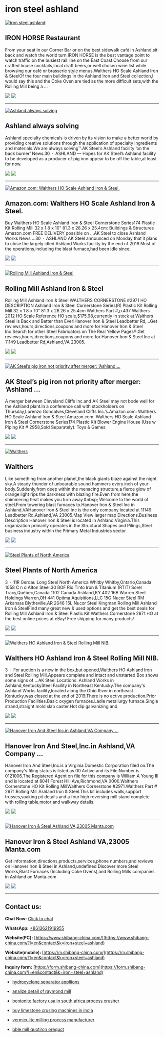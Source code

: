 # iron steel ashland

<a href="https://swt.shibang-china.com/?l=en&img&k=iron+steel+ashland" target="_blank">![iron steel ashland](http://static.shibang-china.com/all-800x300/43.jpg)</a>

## IRON HORSE Restaurant
From your seat in our Corner Bar or on the best sidewalk caf&#233; in Ashland,sit back and watch the world turn.IRON HORSE is the best vantage point to watch traffic on the busiest rail line on the East Coast.Choose from our crafted house cocktails,local draft beers,or well chosen wine list while browsing our caf&#233; or brasserie style menus.Walthers HO Scale Ashland Iron &amp; SteelOf the four main buildings in the Ashland Iron and Steel collection,I would say this and the Coke Oven are tied as the more difficult sets,with the Rolling Mill being a …


<a href="https://whatsapp.shibangsoft.com/WhatsApp.php" target="_blank" title="WhatsApp">![](http://static.shibang-china.com/icon/whatsapp.png)</a> <a href="https://swt.shibang-china.com/?l=en&icon&k=iron+steel+ashland" target="_blank">![](http://static.shibang-china.com/icon/chat-en.png)</a>

---

<a href="https://swt.shibang-china.com/?l=en&img&k=iron+steel+ashland" target="_blank">![Ashland always solving](http://static.shibang-china.com/all-800x300/251.jpg)</a>

## Ashland always solving
Ashland specialty chemicals is driven by its vision to make a better world by providing creative solutions through the application of specialty ingredients and materials.We are always solving™.AK Steel’s Ashland facility ‘on the back burner’ News.30&ensp;&#0183;&ensp;ASHLAND — Hopes for AK Steel’s Ashland facility to be developed as a producer of pig iron appear to be off the table,at least for now.


<a href="https://whatsapp.shibangsoft.com/WhatsApp.php" target="_blank" title="WhatsApp">![](http://static.shibang-china.com/icon/whatsapp.png)</a> <a href="https://swt.shibang-china.com/?l=en&icon&k=iron+steel+ashland" target="_blank">![](http://static.shibang-china.com/icon/chat-en.png)</a>

---

<a href="https://swt.shibang-china.com/?l=en&img&k=iron+steel+ashland" target="_blank">![Amazon.com: Walthers HO Scale Ashland Iron &amp; Steel.](http://static.shibang-china.com/all-800x300/604.jpg)</a>

## Amazon.com: Walthers HO Scale Ashland Iron &amp; Steel.
Buy Walthers HO Scale Ashland Iron &amp; Steel Cornerstone Series174 Plastic Kit Rolling Mill 32 x 1 8 x 10&quot; 81.3 x 28.26 x 25.4cm: Buildings &amp; Structures Amazon.com FREE DELIVERY possible on …AK Steel to close Ashland Works News …30&ensp;&#0183;&ensp;ASHLAND AK Steel announced on Monday that it plans to close the largely idled Ashland Works facility by the end of 2019.Most of the operations,including the blast furnace,had been idle since.


<a href="https://whatsapp.shibangsoft.com/WhatsApp.php" target="_blank" title="WhatsApp">![](http://static.shibang-china.com/icon/whatsapp.png)</a> <a href="https://swt.shibang-china.com/?l=en&icon&k=iron+steel+ashland" target="_blank">![](http://static.shibang-china.com/icon/chat-en.png)</a>

---

<a href="https://swt.shibang-china.com/?l=en&img&k=iron+steel+ashland" target="_blank">![Rolling Mill Ashland Iron &amp; Steel](http://static.shibang-china.com/all-800x300/463.jpg)</a>

## Rolling Mill Ashland Iron &amp; Steel
Rolling Mill Ashland Iron &amp; Steel WALTHERS CORNERSTONE #2971 HO DESCRIPTION Ashland Iron &amp; Steel Cornerstone Series(R) Plastic Kit Rolling Mill 32 x 1 8 x 10&quot; 81.3 x 28.26 x 25.4cm Walthers Part #,p.437 Walthers 2012 HO Scale Reference HO scale,$175.98,currently in stock at Walthers Steel is Back and Better than Ever!Hanover Iron &amp; Steel Leadbetter Rd,…Get reviews,hours,directions,coupons and more for Hanover Iron &amp; Steel Inc.Search for other Steel Fabricators on The Real Yellow Pages&#174;.Get reviews,hours,directions,coupons and more for Hanover Iron &amp; Steel Inc at 11149 Leadbetter Rd,Ashland,VA 23005.


<a href="https://whatsapp.shibangsoft.com/WhatsApp.php" target="_blank" title="WhatsApp">![](http://static.shibang-china.com/icon/whatsapp.png)</a> <a href="https://swt.shibang-china.com/?l=en&icon&k=iron+steel+ashland" target="_blank">![](http://static.shibang-china.com/icon/chat-en.png)</a>

---

<a href="https://swt.shibang-china.com/?l=en&img&k=iron+steel+ashland" target="_blank">![AK Steel’s pig iron not priority after merger: ‘Ashland …](http://static.shibang-china.com/all-800x300/1124.jpg)</a>

## AK Steel’s pig iron not priority after merger: ‘Ashland …
A merger between Cleveland Cliffs Inc.and AK Steel may not bode well for the Ashland plant.In a conference call with stockholders on Thursday,Lorenzo Goncalves,Cleveland Cliffs Inc.’s.Amazon.com: Walthers HO Scale Ashland Iron &amp; Steel.Amazon.com: Walthers HO Scale Ashland Iron &amp; Steel Cornerstone Series174 Plastic Kit Blower Engine House (Use w Piping Kit # 2958,Sold Separately): Toys &amp; Games


<a href="https://whatsapp.shibangsoft.com/WhatsApp.php" target="_blank" title="WhatsApp">![](http://static.shibang-china.com/icon/whatsapp.png)</a> <a href="https://swt.shibang-china.com/?l=en&icon&k=iron+steel+ashland" target="_blank">![](http://static.shibang-china.com/icon/chat-en.png)</a>

---

<a href="https://swt.shibang-china.com/?l=en&img&k=iron+steel+ashland" target="_blank">![Walthers](http://static.shibang-china.com/all-800x300/694.jpg)</a>

## Walthers
Like something from another planet,the black giants blaze against the night sky.A steady thunder of unbearable sound hammers every inch of your body.Suddenly,from deep within the menacing structure,a fierce glow of orange light rips the darkness with blazing fire.Even from here,the shimmering heat makes you turn away.&amp;nbsp; Welcome to the world of steel.From towering blast furnaces to.Hanover Iron &amp; Steel Inc in Ashland,VAHanover Iron &amp; Steel Inc is the only company located at 11149 Leadbetter Rd,Ashland,VA 23005.Map View larger map Directions.Business Description Hanover Iron &amp; Steel is located in Ashland,Virginia.This organization primarily operates in the Structural Shapes and Pilings,Steel business industry within the Primary Metal Industries sector.


<a href="https://whatsapp.shibangsoft.com/WhatsApp.php" target="_blank" title="WhatsApp">![](http://static.shibang-china.com/icon/whatsapp.png)</a> <a href="https://swt.shibang-china.com/?l=en&icon&k=iron+steel+ashland" target="_blank">![](http://static.shibang-china.com/icon/chat-en.png)</a>

---

<a href="https://swt.shibang-china.com/?l=en&img&k=iron+steel+ashland" target="_blank">![Steel Plants of North America](http://static.shibang-china.com/all-800x300/165.jpg)</a>

## Steel Plants of North America
3&ensp;&#0183;&ensp;11R Gerdau Long Steel North America Whitby Whitby,Ontario,Canada 1058 C n d Alton Steel.30 BOF Rio Tinto Iron &amp; Titanium (RTIT) Sorel Tracy,Qu&#233;bec,Canada 1102 Canada.Ashland,KY 402 16B Warren Steel Holdings Warren,OH 441 Optima Aquisitions,LLC 15G Nucor Steel RM Arkansas Blytheville,AR 2646 15L Nucor Steel Kingman.Rolling Mill Ashland Iron &amp; SteelFind many great new &amp; used options and get the best deals for Rolling Mill Ashland Iron &amp; Steel Plastic Kit Walthers Cornerstone 2971 HO at the best online prices at eBay! Free shipping for many products!


<a href="https://whatsapp.shibangsoft.com/WhatsApp.php" target="_blank" title="WhatsApp">![](http://static.shibang-china.com/icon/whatsapp.png)</a> <a href="https://swt.shibang-china.com/?l=en&icon&k=iron+steel+ashland" target="_blank">![](http://static.shibang-china.com/icon/chat-en.png)</a>

---

<a href="https://swt.shibang-china.com/?l=en&img&k=iron+steel+ashland" target="_blank">![Walthers HO Ashland Iron &amp; Steel Rolling Mill NIB.](http://static.shibang-china.com/all-800x300/1066.jpg)</a>

## Walthers HO Ashland Iron &amp; Steel Rolling Mill NIB.
3&ensp;&#0183;&ensp;For auction is a new in the box,but opened,Walthers HO Ashland Iron and Steel Rolling Mill.Appears complete and intact and unstarted.Box shows some signs of …AK Steel Locations: Ashland Works in Ashland,KentuckySteel Facility in Northeast Kentucky.The company's Ashland Works facility,located along the Ohio River in northeast Kentucky,was closed at the end of 2019.There is no active production.Prior Production Facilities.Basic oxygen furnaces.Ladle metallurgy furnace.Single strand,straight mold slab caster.Hot dip galvanizing and.


<a href="https://whatsapp.shibangsoft.com/WhatsApp.php" target="_blank" title="WhatsApp">![](http://static.shibang-china.com/icon/whatsapp.png)</a> <a href="https://swt.shibang-china.com/?l=en&icon&k=iron+steel+ashland" target="_blank">![](http://static.shibang-china.com/icon/chat-en.png)</a>

---

<a href="https://swt.shibang-china.com/?l=en&img&k=iron+steel+ashland" target="_blank">![Hanover Iron And Steel,Inc.in Ashland,VA Company …](http://static.shibang-china.com/all-800x300/1080.jpg)</a>

## Hanover Iron And Steel,Inc.in Ashland,VA Company …
Hanover Iron And Steel,Inc.is a Virginia Domestic Corporation filed on.The company's filing status is listed as 00 Active and its File Number is 0121006.The Registered Agent on file for this company is William A Young III and is located at 8041 Forest Hill Ave,Richmond,VA 0000.Walthers Cornerstone HO Kit Rolling MillWalthers Cornerstone #2971.Walthers Part # 2971.Rolling Mill Ashland Iron &amp; Steel.This kit includes walls,support trusses,soaking pit details and a four high reversing mill stand complete with rolling table,motor and walkway details.


<a href="https://whatsapp.shibangsoft.com/WhatsApp.php" target="_blank" title="WhatsApp">![](http://static.shibang-china.com/icon/whatsapp.png)</a> <a href="https://swt.shibang-china.com/?l=en&icon&k=iron+steel+ashland" target="_blank">![](http://static.shibang-china.com/icon/chat-en.png)</a>

---

<a href="https://swt.shibang-china.com/?l=en&img&k=iron+steel+ashland" target="_blank">![Hanover Iron &amp; Steel Ashland VA,23005 Manta.com](http://static.shibang-china.com/all-800x300/339.jpg)</a>

## Hanover Iron &amp; Steel Ashland VA,23005 Manta.com
Get information,directions,products,services,phone numbers,and reviews on Hanover Iron &amp; Steel in Ashland,undefined Discover more Steel Works,Blast Furnaces (Including Coke Ovens),and Rolling Mills companies in Ashland on Manta.com

<a href="https://whatsapp.shibangsoft.com/WhatsApp.php" target="_blank" title="WhatsApp">![](http://static.shibang-china.com/icon/whatsapp.png)</a> <a href="https://swt.shibang-china.com/?l=en&icon&k=iron+steel+ashland" target="_blank">![](http://static.shibang-china.com/icon/chat-en.png)</a>

---
## Contact us:

**Chat Now:** [Click to chat](https://swt.shibang-china.com?l=en&contact&k=iron+steel+ashland)

**WhatsApp:**  [+8613621919955](https://whatsapp.shibangsoft.com/WhatsApp.php)

**Website(PC):** [https://www.shibang-china.com/](https://www.shibang-china.com/?l=en&contact&k=iron+steel+ashland)

**Website(mobile):** [https://m.shibang-china.com/](https://m.shibang-china.com/?l=en&contact&k=iron+steel+ashland)

**Inquiry form:** [https://form.shibang-china.com](https://form.shibang-china.com?l=en&contact&k=iron+steel+ashland)

* [hydrocyclone separator appliions](../158/hydrocyclone%20separator%20appliions.md)

* [analize detail of raymond mill](../158/analize%20detail%20of%20raymond%20mill.md)

* [bentonite factory usa in south africa process crusher](../160/bentonite%20factory%20usa%20in%20south%20africa%20process%20crusher.md)

* [buy limestone crusing machines in india](../152/buy%20limestone%20crusing%20machines%20in%20india.md)

* [vermiculite milling process manufacturer](../156/vermiculite%20milling%20process%20manufacturer.md)

* [bble mill quotiron orequot](../158/bble%20mill%20quotiron%20orequot.md)